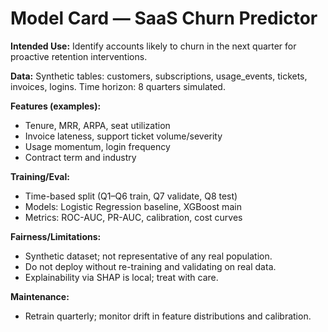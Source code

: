 # Model Card — SaaS Churn Predictor

**Intended Use:** Identify accounts likely to churn in the next quarter for proactive retention interventions.

**Data:** Synthetic tables: customers, subscriptions, usage_events, tickets, invoices, logins. Time horizon: 8 quarters simulated.

**Features (examples):**
- Tenure, MRR, ARPA, seat utilization
- Invoice lateness, support ticket volume/severity
- Usage momentum, login frequency
- Contract term and industry

**Training/Eval:**
- Time-based split (Q1–Q6 train, Q7 validate, Q8 test)
- Models: Logistic Regression baseline, XGBoost main
- Metrics: ROC-AUC, PR-AUC, calibration, cost curves

**Fairness/Limitations:**
- Synthetic dataset; not representative of any real population.
- Do not deploy without re-training and validating on real data.
- Explainability via SHAP is local; treat with care.

**Maintenance:**
- Retrain quarterly; monitor drift in feature distributions and calibration.